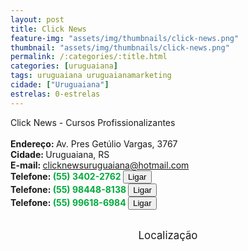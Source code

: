 ```yaml
---
layout: post
title: Click News
feature-img: "assets/img/thumbnails/click-news.png"
thumbnail: "assets/img/thumbnails/click-news.png"
permalink: /:categories/:title.html
categories: [uruguaiana]
tags: uruguaiana uruguaianamarketing
cidade: ["Uruguaiana"]
estrelas: 0-estrelas
---
```

Click News - Cursos Profissionalizantes<!-- more -->
<br/>
<br/>
<b>Endereço: </b>Av. Pres Getúlio Vargas, 3767<br />
<b>Cidade: </b>Uruguaiana, RS<br />
<b>E-mail: </b>clicknewsuruguaiana@hotmail.com<br />
<b>Telefone: <span style="color: #00ab3a;">(55) 3402-2762</span> <a href="tel:5534022762"><button class="ligar">Ligar</button></a></b><br />
<b>Telefone: <span style="color: #00ab3a;">(55) 98448-8138</span> <a href="tel:55984488138"><button class="ligar">Ligar</button></a></b><br />
<b>Telefone: <span style="color: #00ab3a;">(55) 99618-6984</span> <a href="tel:55996186984"><button class="ligar">Ligar</button></a></b><br />

<br />
<style>
      #map {
        height: 400px;
        width: 100%;
       }
    </style>

<div style="font-size: larger; text-align: center;">
Localização</div>
<div id="map">
<script>
      function initMap() {
        var uluru = {lat: -29.758206, lng: -57.075457};
        var map = new google.maps.Map(document.getElementById('map'), {
          zoom: 17,
          center: uluru
        });
        var marker = new google.maps.Marker({
          position: uluru,
          map: map
        });
      }
    </script>
    <script async="" defer="" src="https://maps.googleapis.com/maps/api/js?key=AIzaSyCck-jhcLX7iaqvW5q898KwuoSUBpG-7qE&callback=initMap">
    </script>
</div>
